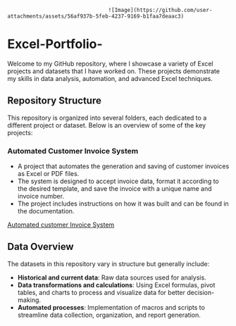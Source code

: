                                     ![Image](https://github.com/user-attachments/assets/56af937b-5feb-4237-9169-b1faa7deaac3)

# Excel-Portfolio-

Welcome to my GitHub repository, where I showcase a variety of Excel projects and datasets that I have worked on. These projects demonstrate my skills in data analysis, automation, and advanced Excel techniques.

## Repository Structure

This repository is organized into several folders, each dedicated to a different project or dataset. Below is an overview of some of the key projects:

### **Automated Customer Invoice System**
- A project that automates the generation and saving of customer invoices as Excel or PDF files.
- The system is designed to accept invoice data, format it according to the desired template, and save the invoice with a unique name and invoice number.
- The project includes instructions on how it was built and can be found in the documentation.

[Automated customer Invoice System](https://github.com/ivanmu-1/Excel-Portfolio-/blob/main/Automated%20Customer%20Invoice%20System/README.md)

## **Data Overview**

The datasets in this repository vary in structure but generally include:

- **Historical and current data**: Raw data sources used for analysis.
- **Data transformations and calculations**: Using Excel formulas, pivot tables, and charts to process and visualize data for better decision-making.
- **Automated processes**: Implementation of macros and scripts to streamline data collection, organization, and report generation.

